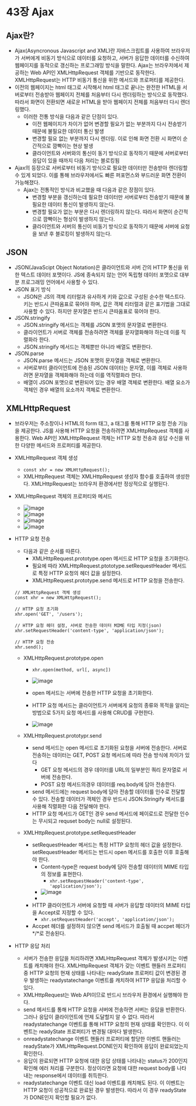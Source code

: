 43장 Ajax
===

Ajax란?
---
- Ajax(Asyncronous Javascript and XML)란 자바스크립트를 사용하여 브라우저가 서버에게 비동기 방식으로 데이터를 요청하고, 서버가 응답한 데이터를 수신하여 웹페이지를 동적으로 갱신하는 프로그래밍 방식을 말한다. Ajax는 브라우저에서 제공하는 Web API인 XMLHttpRequest 객체를 기반으로 동작한다. XMLHttpRequest는 HTTP 비동기 통신을 위한 메서드와 프로퍼티를 제공한다.
- 이전의 웹페이지는 html 태그로 시작해서 html 태그로 끝나는 완전한 HTML을 서버로부터 전송받아 웹페이지 전체를 처음부터 다시 렌더링하는 방식으로 동작했다. 따라서 화면이 전환되면 새로운 HTML을 받아 웹페이지 전체를 처음부터 다시 렌더링했다.
  - 이러한 전통 방식을 다음과 같은 단점이 있다.
    - 이전 웹페이지가 차이가 없어 변경할 필요가 없는 부분까지 다시 전송받기 때문에 불필요한 데이터 통신 발생
    - 변경할 필요 없는 부분까지 다시 렌더링. 이로 인해 화면 전환 시 화면이 순간적으로 깜빡이는 현상 발생
    - 클라이언트와 서버와의 통신이 동기 방식으로 동작하기 때문에 서버로부터 응답이 있을 때까지 다음 처리는 블로킹됨
- Ajax의 등장으로 서버로부터 비동기 방식으로 필요한 데이터만 전송받아 렌더링할 수 있게 되었다. 이를 통해 브라우저에서도 빠른 퍼포먼스와 부드러운 화면 전환이 가능해졌다.
  - Ajax는 전통적인 방식과 비교했을 때 다음과 같은 장점이 있다.
    - 변경할 부분을 갱신하는데 필요한 데이터만 서버로부터 전송받기 때문에 불필요한 데이터 통신이 발생하지 않는다.
    - 변경할 필요가 없는 부분은 다시 렌더링하지 않는다. 따라서 화면이 순간적으로 깜빡이는 형상이 발생하지 않는다.
    - 클라이언트와 서버의 통신이 비동기 방식으로 동작하기 때문에 서버에 요청을 보낸 후 블로킹이 발생하지 않는다.
   
JSON
---
- JSON(JavaScipt Object Notation)은 클라이언트와 서버 간의 HTTP 통신을 위한 텍스트 데이터 포맷이다. JS에 종속되지 않는 언어 독립형 데이터 포맷으로 대부분 프로그래밍 언어에서 사용할 수 있다.
- JSON 표기 방식
  - JSON은 JS의 객체 리터럴과 유사하게 키와 값으로 구성된 순수한 텍스트다. 키는 반드시 큰따옴표로 묶어야 하며, 값은 객체 리터럴과 같은 표기법을 그대로 사용할 수 있다. 하지만 문자열은 반드시 큰따옴표로 묶어야 한다.
- JSON.stringify
  - JSON.stringify 메서드는 객체를 JSON 포맷의 문자열로 변환한다.
  - 클라이언트가 서버로 객체를 전송하려면 객체를 문자열화해야 하는데 이를 직렬화라 한다.
  - JSON.stringify 메서드는 객체뿐만 아니라 배열도 변환한다.
 - JSON.parse
   - JSON.parse 메서드는 JSON 포맷의 문자열을 객체로 변환한다.
   - 서버로부터 클라이언트에 전송된 JSON 데이터는 문자열, 이를 객체로 사용하려면 문자열을 객체화해야 하는데 이를 역직렬화라 한다.
   - 배열이 JSON 포맷으로 변환되어 있는 경우 배열 객체로 변환한다. 배열 요소가 객체인 경우 배열의 요소까지 객체로 변환한다.
  
 XMLHttpRequest
 ---
- 브라우저는 주소창이나 HTML의 form 태그, a 태그를 통해 HTTP 요청 전송 기능을 제공한다. JS를 사용해 HTTP 요청을 전송하려면 XMLHttpRequest 객체를 사용한다. Web API인 XMLHttpRequest 객체는 HTTP 요청 전송과 응답 수신을 위한 다양한 메서드와 프로퍼티를 제공한다.

- XMLHttpRequest 객체 생성
  - ``` const xhr = new XMLHttpRequest(); ```
  - XMLHttpRequest 객체는 XMLHttpRequest 생성자 함수를 호출하여 생성한다. XMLHttpRequest는 브라우저 환경에서만 정상적으로 실행된다.

- XMLHttpRequest 객체의 프로퍼티와 메서드
  - ![image](https://github.com/user-attachments/assets/ed84efb7-10c0-4a03-b67d-44d55ead484f)
  - ![image](https://github.com/user-attachments/assets/1375f00e-ccb1-4586-a975-4dbda525caca)
  - ![image](https://github.com/user-attachments/assets/f6443390-ba8b-40e9-addd-ecf4f4258602)
  - ![image](https://github.com/user-attachments/assets/15c0c302-48d2-43ac-9429-8642bac5337c)
 
- HTTP 요청 전송
  - 다음과 같은 순서를 따른다.
    - XMLHttpRequest.prototype.open 메서드로 HTTP 요청을 초기화한다.
    - 필요에 따라 XMLHttpRequest.ptototype.setRequestHeader 메서드로 특정 HTTP 요청의 헤더 값을 설정한다.
    - XMLHttpRequest.prototype.send 메서드로 HTTP 요청을 전송한다.
  ```
  // XMLHttpRequest 객체 생성
  const xhr = new XMLHttpRequest();

  // HTTP 요청 초기화
  xhr.open('GET', '/users');

  // HTTP 요청 헤더 설정, 서버로 전송한 데이터 MIME 타입 지정(json)
  xhr.setRequestHeader('content-type', 'application/json');

  // HTTP 요청 전송
  xhr.send();
  ```

  - XMLHttpRequest.prototype.open
    - ``` xhr.open(method, url[, async]) ```
    - ![image](https://github.com/user-attachments/assets/013ee7f3-8387-49d1-95af-d4ca601df201)

    - open 메서드는 서버에 전송한 HTTP 요청을 초기화한다.
    - HTTP 요청 메서드는 클라이언트가 서버에게 요청의 종류와 목적을 알리는 방법으로 5가지 요청 메서드를 사용해 CRUD를 구현한다.
    - ![image](https://github.com/user-attachments/assets/d81cc591-9acb-425c-aa8f-cb554dc6799a)
   
  - XMLHttpRequest.prototypr.send
    - send 메서드는 open 메서드로 초기화된 요청을 서버에 전송한다. 서버로 전송하는 데이터는 GET, POST 요청 메서드에 따라 전송 방식에 차이가 있다
      - GET 요청 메서드의 경우 데이터를 URL의 일부분인 쿼리 문자열로 서버에 전송한다.
      - POST 요청 메서드의경우 데이터를 req.body에 담아 전송한다.
    - send 메서드에는 request body에 담아 전송할 데이터를 인수로 전달할 수 있다. 전송할 데이터가 객체인 경우 반드시 JSON.Stringify 메서드를 사용해 직렬화한 다음 전달해야 한다.
    - HTTP 요청 메서드가 GET인 경우 send 메서드에 페이로드로 전달한 인수는 무시되고 requset body는 null로 설정된다.
   
  - XMLHttpRequest.prototype.setRequestHeader
    - setRequestHeader 메서드는 특정 HTTP 요청의 헤더 값을 설정한다. setRequestHeader 메서드는 반드시 open 메서드를 호출한 이후 호출해야 한다.
      - Content-type은 request body에 담아 전송할 데이터의 MIME 타입의 정보를 표현한다.
        - ``` xhr.setRequestHeader('content-type', 'application/json'); ```
      - ![image](https://github.com/user-attachments/assets/65408835-d167-4b2a-b223-ba58e6b9af74)
      - 
    - HTTP 클라이언트가 서버에 요청할 때 서버가 응답할 데이터의 MIME 타입을 Accept로 지정할 수 있다.
      - ``` xhr.setRequestHeader('accept', 'application/json'); ```
    - Accpet 헤더를 설정하지 않으면 send 메서드가 호출될 때 accpet 헤더가 */*로 전송된다.
   
- HTTP 응답 처리
  - 서버가 전송한 응답을 처리하려면 XMLHttpRequest 객체가 발생시키는 이벤트를 캐치해야 한다. XMLHttpRequest 객체가 갖는 이벤트 핸들러 프로퍼티 중 HTTP 요청의 현재 상태를 나타내는 readyState 프로퍼티 값이 변경된 경우 발생하는 readystatechange 이벤트를 캐치하여 HTTP 응답을 처리할 수 있다.
  - XMLHttpRequest는 Web API이므로 반드시 브라우저 환경에서 실행해야 한다.
  - send 메서드를 통해 HTTP 요청을 서버에 전송하면 서버는 응답을 반환한다. 그러나 응답이 클라이언트에 언제 도달할지 알 수 없다. 따라서 readystatechange 이벤트를 통해 HTTP 요청의 현재 상태를 확인한다. 이 이벤트는 readyState 프로퍼티가 변경될 대마다 발생한다.
  - onreadystatechange 이벤트 핸들러 프로퍼티에 할당한 이벤트 핸들러는 readyState가 XMLHttpRequest.DONE인지 확인하여 응답이 완료되었는지 확인한다.
  - 응답이 완료되면 HTTP 요청에 대한 응답 상태를 나타내는 status가 200인지 확인해 에러 처리를 구분한다. 정상이라면 요청에 대한 request body를 나타내는 response에서 데이터를 취득한다.
  - readystatechange 이벤트 대신 load 이벤트를 캐치해도 된다. 이 이벤트는 HTTP 요청이 성공적으로 완료된 경우 발생한다. 따라서 이 경우 readyState가 DONE인지 확인할 필요가 없다.
